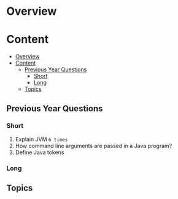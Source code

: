 # Overview

# Content

- [Overview](#overview)
- [Content](#content)
  - [Previous Year Questions](#previous-year-questions)
    - [Short](#short)
    - [Long](#long)
  - [Topics](#topics)

## Previous Year Questions

### Short

1. Explain JVM `6 times`
2. How command line arguments are passed in a Java program?
3. Define Java tokens

### Long

## Topics
